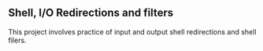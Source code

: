 ## Shell, I/O Redirections and filters
This project involves practice of input and output shell redirections and shell filers.
